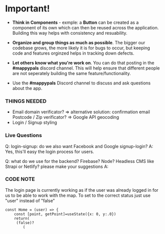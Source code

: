 # Important! 
- **Think in Components** - exmple: a **Button** can be created as a component of its own which can then be reused across the application. Building this way helps with consistency and resuability. 

- **Organize and group things as much as possible**. The bigger our codebase grows, the more likely it is for bugs to occur, but keeping code and features orginzed helps in tracking down defects. 

- **Let others know what you're work on**. You can do that posting in the **#mappypals** discord channel. This will help ensure that different people are not seperately building the same feature/functionality. 

- Use the **#mappypals** Discord channel to discuss and ask questions about the app.

### THINGS NEEDED
* Email domain verificator? => alternative solution: confirmation email
Postcode / Zip verificator? => Google API geocoding
* Login / Signup styling

### Live Questions
Q: login-signup: do we also want Facebook and Google signup-login?
A: Yes, this'll easy the login process for users. 

Q: what do we use for the backend? Firebase? Node? Headless CMS like Strapi or Netlify? please make your suggestions
A: 

### CODE NOTE
The login page is currently working as if the user was already logged in for us to be able to work with the map.
To set to the correct status just use "user" instead of "false"

```
const Home = (user) => {
	const [point, getPoint]=useState({x: 0, y:.0})
	return(
     (false)?
		(
```